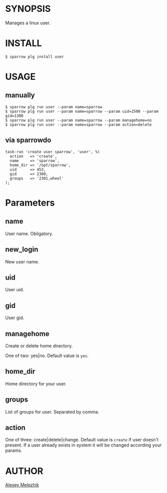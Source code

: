 # SYNOPSIS

Manages a linux user.

# INSTALL

    $ sparrow plg install user

# USAGE

## manually

    $ sparrow plg run user --param name=sparrow
    $ sparrow plg run user --param name=sparrow --param uid=2500 --param gid=1300
    $ sparrow plg run user --param name=sparrow --param managehome=no
    $ sparrow plg run user --param name=sparrow --param action=delete

## via sparrowdo

    task-run 'create user sparrow', 'user', %(
      action   => 'create',
      name     => 'sparrow',
      home_dir => '/opt/sparrow',
      uid      => 453,
      gid      => 2300,
      groups   => '2301,wheel'
    );


# Parameters

## name

User name. Obligatory.

## new_login

New user name.
  
## uid

User uid.

## gid

User gid.

## managehome

Create or delete home directory.

One of two: yes|no. Default value is `yes`.

## home_dir

Home directory for your user. 

## groups

List of groups for user. Separated by comma.

## action

One of three: create|delete|change. Default value is `create` if user doesn't present. If a user already exists in system it will be changed according your params.


# AUTHOR

[Alexey Melezhik](mailto:melezhik@gmail.com)

